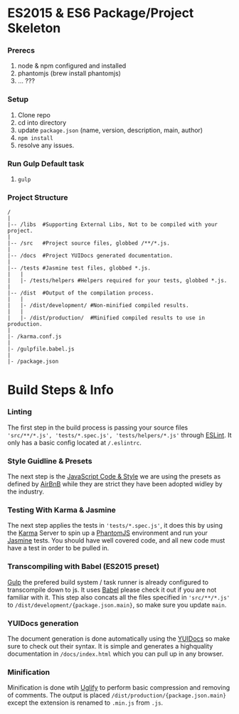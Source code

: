 # ES2015 & ES6 Package/Project Skeleton

### Prerecs
  1. node & npm configured and installed
  2. phantomjs (brew install phantomjs)
  3. ... ???
  
### Setup
  1. Clone repo
  2. cd into directory
  3. update `package.json` (name, version, description, main, author)
  4. `npm install`
  5. resolve any issues.

### Run Gulp Default task
  1. `gulp`

### Project Structure
```text
/
|
|-- /libs  #Supporting External Libs, Not to be compiled with your project.
|
|-- /src   #Project source files, globbed /**/*.js.
|
|-- /docs  #Project YUIDocs generated documentation.
|
|-- /tests #Jasmine test files, globbed *.js.
|   |
|   |- /tests/helpers #Helpers required for your tests, globbed *.js.
|
|-- /dist  #Output of the compilation process.
|   |
|   |- /dist/development/ #Non-minified compiled results.
|   |
|   |- /dist/production/  #Minified compiled results to use in production.
|
|- /karma.conf.js 
|
|- /gulpfile.babel.js
|
|- /package.json
```

# Build Steps & Info

### Linting 
  The first step in the build process is passing your source files `'src/**/*.js', 'tests/*.spec.js', 'tests/helpers/*.js'` through [ESLint](http://eslint.org/). It only has a basic config located at `/.eslintrc`.
  
### Style Guidline & Presets
  The next step is the [JavaScript Code & Style](http://jscs.info/) we are using the presets as defined by [AirBnB](https://github.com/airbnb/javascript) while they are strict they have been adopted widley by the industry.
  
### Testing With Karma & Jasmine
  The next step applies the tests in `'tests/*.spec.js'`, it does this by using the [Karma](https://karma-runner.github.io) Server to spin up a [PhantomJS](http://phantomjs.org/) environment and run your [Jasmine](http://jasmine.github.io/) tests. You should have well covered code, and all new code must have a test in order to be pulled in.

### Transcompiling with Babel (ES2015 preset)
[Gulp](http://gulpjs.com/) the prefered build system / task runner is already configured to transcompile down to js. It uses [Babel](http://babeljs.io/docs/learn-es2015/) please check it out if you are not familiar with it. This step also concats all the files specified in `'src/**/*.js'` to `/dist/development/{package.json.main}`, so make sure you update `main`.

### YUIDocs generation
  The document generation is done automatically using the [YUIDocs](http://yui.github.io/yuidoc/) so make sure to check out their syntax. It is simple and generates a highquality documentation in `/docs/index.html` which you can pull up in any browser.
  
### Minification
  Minification is done wtih [Uglify](https://github.com/mishoo/UglifyJS) to perform basic compression and removing of comments. The output is placed `/dist/production/{package.json.main}` except the extension is renamed to `.min.js` from `.js`.
